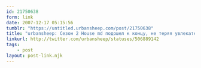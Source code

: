 ```yaml
---
id: 21750638
form: link
date: 2007-12-17 05:15:56
tumblr: "https://untitled.urbansheep.com/post/21750638"
title: "urbansheep: Сезон 2 House md подошел к концу, не теряя увлекательности, но поменяв страшилки: вместо пункций - много крови. Кадди и Камерон - наше всё."
linkurl: http://twitter.com/urbansheep/statuses/506889142
tags:
    - post
layout: post-link.njk
---
```


